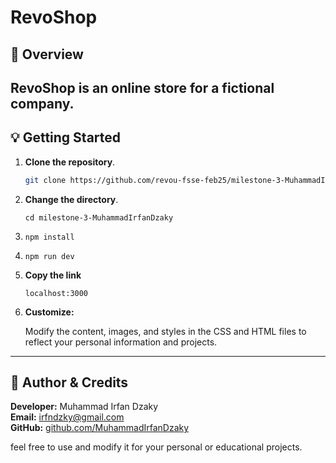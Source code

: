# RevoShop

## 📌 Overview

**RevoShop** is an online store for a fictional company.
---

## 💡 Getting Started

1. **Clone the repository**.
    ```bash
    git clone https://github.com/revou-fsse-feb25/milestone-3-MuhammadIrfanDzaky.git
    ```
2. **Change the directory**.
    ```
    cd milestone-3-MuhammadIrfanDzaky
    ```
3.  ```
    npm install
    ```

4.  ```
    npm run dev
    ```

5. **Copy the link**
    ```
    localhost:3000
    ```

6. **Customize:**

   Modify the content, images, and styles in the CSS and HTML files to reflect your personal information and projects.

---
## 👤 Author & Credits

**Developer:** Muhammad Irfan Dzaky  
**Email:** irfndzky@gmail.com  
**GitHub:** [github.com/MuhammadIrfanDzaky](https://github.com/MuhammadIrfanDzaky)

feel free to use and modify it for your personal or educational projects.
